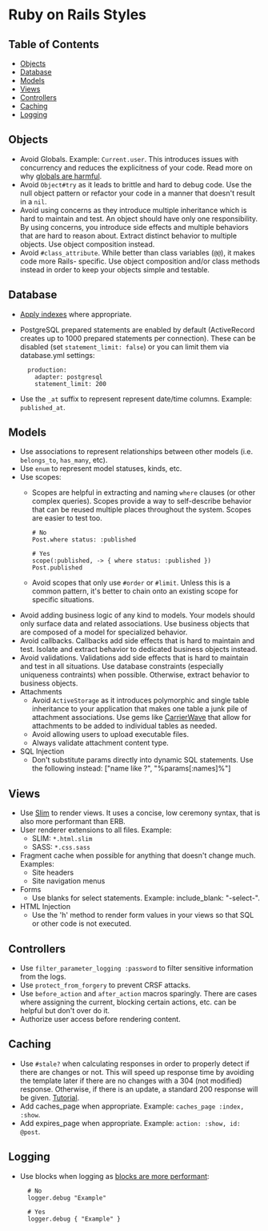 # Ruby on Rails Styles

<!-- Tocer[start]: Auto-generated, don't remove. -->

## Table of Contents

  - [Objects](#objects)
  - [Database](#database)
  - [Models](#models)
  - [Views](#views)
  - [Controllers](#controllers)
  - [Caching](#caching)
  - [Logging](#logging)

<!-- Tocer[finish]: Auto-generated, don't remove. -->

## Objects

- Avoid Globals. Example: `Current.user`. This introduces issues with concurrency and reduces the
  explicitness of your code. Read more on why [globals are harmful](http://bit.ly/2FbNM4R).
- Avoid `Object#try` as it leads to brittle and hard to debug code. Use the null object pattern or
  refactor your code in a manner that doesn't result in a `nil`.
- Avoid using concerns as they introduce multiple inheritance which is hard to maintain and test. An
  object should have only one responsibility. By using concerns, you introduce side effects and
  multiple behaviors that are hard to reason about. Extract distinct behavior to multiple objects.
  Use object composition instead.
- Avoid `#class_attribute`. While better than class variables (`@@`), it makes code more Rails-
  specific. Use object composition and/or class methods instead in order to keep your objects simple
  and testable.

## Database

- [Apply indexes](http://robots.thoughtbot.com/post/163627511/a-grand-piano-for-your-violin) where
  appropriate.
- PostgreSQL prepared statements are enabled by default (ActiveRecord creates up to 1000 prepared
  statements per connection). These can be disabled (set `statement_limit: false`) or you can limit
  them via database.yml settings:

        production:
          adapter: postgresql
          statement_limit: 200
- Use the `_at` suffix to represent represent date/time columns. Example: `published_at`.

## Models

- Use associations to represent relationships between other models (i.e. `belongs_to`, `has_many`,
  etc).
- Use `enum` to represent model statuses, kinds, etc.
- Use scopes:
  - Scopes are helpful in extracting and naming `where` clauses (or other complex queries). Scopes
    provide a way to self-describe behavior that can be reused multiple places throughout the
    system. Scopes are easier to test too.

        # No
        Post.where status: :published

        # Yes
        scope(:published, -> { where status: :published })
        Post.published
  - Avoid scopes that only use `#order` or `#limit`. Unless this is a common pattern, it's better to
    chain onto an existing scope for specific situations.
- Avoid adding business logic of any kind to models. Your models should only surface data and
  related associations. Use business objects that are composed of a model for specialized behavior.
- Avoid callbacks. Callbacks add side effects that is hard to maintain and test. Isolate and extract
  behavior to dedicated business objects instead.
- Avoid validations. Validations add side effects that is hard to maintain and test in all
  situations. Use database constraints (especially uniqueness contraints) when possible. Otherwise,
  extract behavior to business objects.
- Attachments
  - Avoid `ActiveStorage` as it introduces polymorphic and single table inheritance to your
    application that makes one table a junk pile of attachment associations. Use gems like
    [CarrierWave](https://github.com/carrierwaveuploader/carrierwave) that allow for attachments to
    be added to individual tables as needed.
  - Avoid allowing users to upload executable files.
  - Always validate attachment content type.
- SQL Injection
  - Don't substitute params directly into dynamic SQL statements. Use the following
    instead: ["name like ?", "%params[:names]%"]

## Views

- Use [Slim](https://github.com/slim-template/slim) to render views. It uses a concise, low ceremony
  syntax, that is also more performant than ERB.
- User renderer extensions to all files. Example:
  - SLIM: `*.html.slim`
  - SASS: `*.css.sass`
- Fragment cache when possible for anything that doesn't change much. Examples:
  - Site headers
  - Site navigation menus
- Forms
  - Use blanks for select statements. Example: include_blank: "-select-".
- HTML Injection
  - Use the 'h' method to render form values in your views so that SQL or other code is not
    executed.

## Controllers

- Use `filter_parameter_logging :password` to filter sensitive information from the logs.
- Use `protect_from_forgery` to prevent CRSF attacks.
- Use `before_action` and `after_action` macros sparingly. There are cases where assigning the
  current, blocking certain actions, etc. can be helpful but don't over do it.
- Authorize user access before rendering content.

## Caching

  - Use `#stale?` when calculating responses in order to properly detect if there are changes or
    not. This will speed up response time by avoiding the template later if there are no changes
    with a 304 (not modified) response. Otherwise, if there is an update, a standard 200 response
    will be given. [Tutorial](https://www.sitepoint.com/how-to-increase-performance-in-rails).
  - Add caches_page when appropriate. Example: `caches_page :index, :show`.
  - Add expires_page when appropriate. Example: `action: :show, id: @post`.

## Logging

- Use blocks when logging as [blocks are more performant](http://bit.ly/2FaEcit):

        # No
        logger.debug "Example"

        # Yes
        logger.debug { "Example" }
